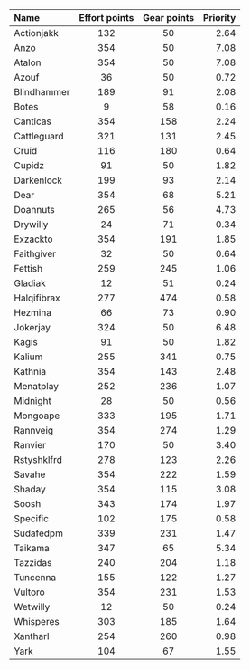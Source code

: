 
| Name | Effort points | Gear points | Priority |
|:-----|:-------------:|:-----------:|---------:|
|Actionjakk|132|50|2.64|
|Anzo|354|50|7.08|
|Atalon|354|50|7.08|
|Azouf|36|50|0.72|
|Blindhammer|189|91|2.08|
|Botes|9|58|0.16|
|Canticas|354|158|2.24|
|Cattleguard|321|131|2.45|
|Cruid|116|180|0.64|
|Cupidz|91|50|1.82|
|Darkenlock|199|93|2.14|
|Dear|354|68|5.21|
|Doannuts|265|56|4.73|
|Drywilly|24|71|0.34|
|Exzackto|354|191|1.85|
|Faithgiver|32|50|0.64|
|Fettish|259|245|1.06|
|Gladiak|12|51|0.24|
|Halqifibrax|277|474|0.58|
|Hezmina|66|73|0.90|
|Jokerjay|324|50|6.48|
|Kagis|91|50|1.82|
|Kalium|255|341|0.75|
|Kathnia|354|143|2.48|
|Menatplay|252|236|1.07|
|Midnìght|28|50|0.56|
|Mongoape|333|195|1.71|
|Rannveig|354|274|1.29|
|Ranvier|170|50|3.40|
|Rstyshklfrd|278|123|2.26|
|Savahe|354|222|1.59|
|Shaday|354|115|3.08|
|Soosh|343|174|1.97|
|Specific|102|175|0.58|
|Sudafedpm|339|231|1.47|
|Taikama|347|65|5.34|
|Tazzidas|240|204|1.18|
|Tuncenna|155|122|1.27|
|Vultoro|354|231|1.53|
|Wetwilly|12|50|0.24|
|Whisperes|303|185|1.64|
|Xantharl|254|260|0.98|
|Yark|104|67|1.55|